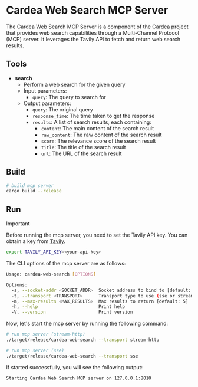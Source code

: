 # Cardea Web Search MCP Server

The Cardea Web Search MCP Server is a component of the Cardea project that provides web search capabilities through a Multi-Channel Protocol (MCP) server. It leverages the Tavily API to fetch and return web search results.

## Tools

- **search**
  - Perform a web search for the given query
  - Input parameters:
    - `query`: The query to search for
  - Output parameters:
    - `query`: The original query
    - `response_time`: The time taken to get the response
    - `results`: A list of search results, each containing:
      - `content`: The main content of the search result
      - `raw_content`: The raw content of the search result
      - `score`: The relevance score of the search result
      - `title`: The title of the search result
      - `url`: The URL of the search result

## Build

```bash
# build mcp server
cargo build --release
```

## Run

> [!IMPORTANT]
>
> Before running the mcp server, you need to set the Tavily API key. You can obtain a key from [Tavily](https://app.tavily.com/).
>
> ```bash
> export TAVILY_API_KEY=<your-api-key>
> ```

The CLI options of the mcp server are as follows:

```bash
Usage: cardea-web-search [OPTIONS]

Options:
  -s, --socket-addr <SOCKET_ADDR>  Socket address to bind to [default: 127.0.0.1:8010]
  -t, --transport <TRANSPORT>      Transport type to use (sse or stream-http) [default: stream-http] [possible values: sse, stream-http]
  -m, --max-results <MAX_RESULTS>  Max results to return [default: 5]
  -h, --help                       Print help
  -V, --version                    Print version
```

Now, let's start the mcp server by running the following command:

```bash
# run mcp server (stream-http)
./target/release/cardea-web-search --transport stream-http

# run mcp server (sse)
./target/release/cardea-web-search --transport sse
```

If started successfully, you will see the following output:

```bash
Starting Cardea Web Search MCP server on 127.0.0.1:8010
```
